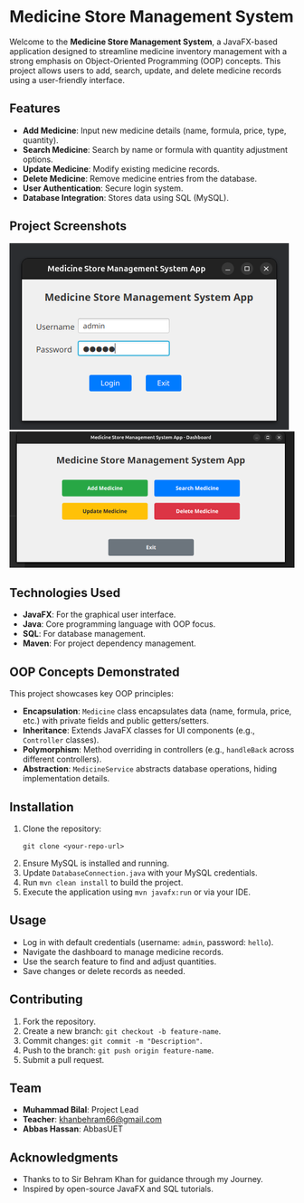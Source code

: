 # Medicine Store Management System

Welcome to the **Medicine Store Management System**, a JavaFX-based application designed to streamline medicine inventory management with a strong emphasis on Object-Oriented Programming (OOP) concepts. This project allows users to add, search, update, and delete medicine records using a user-friendly interface.

## Features
- **Add Medicine**: Input new medicine details (name, formula, price, type, quantity).
- **Search Medicine**: Search by name or formula with quantity adjustment options.
- **Update Medicine**: Modify existing medicine records.
- **Delete Medicine**: Remove medicine entries from the database.
- **User Authentication**: Secure login system.
- **Database Integration**: Stores data using SQL (MySQL).

## Project Screenshots

![Login Page](Pictures%20of%20Project/login_Page.png)
![Dashboard](Pictures%20of%20Project/Dashboard_Page.png)


## Technologies Used
- **JavaFX**: For the graphical user interface.
- **Java**: Core programming language with OOP focus.
- **SQL**: For database management.
- **Maven**: For project dependency management.

## OOP Concepts Demonstrated
This project showcases key OOP principles:
- **Encapsulation**: `Medicine` class encapsulates data (name, formula, price, etc.) with private fields and public getters/setters.
- **Inheritance**: Extends JavaFX classes for UI components (e.g., `Controller` classes).
- **Polymorphism**: Method overriding in controllers (e.g., `handleBack` across different controllers).
- **Abstraction**: `MedicineService` abstracts database operations, hiding implementation details.

## Installation
1. Clone the repository:
   ```
   git clone <your-repo-url>
   ```
2. Ensure MySQL is installed and running.
3. Update `DatabaseConnection.java` with your MySQL credentials.
4. Run `mvn clean install` to build the project.
5. Execute the application using `mvn javafx:run` or via your IDE.

## Usage
- Log in with default credentials (username: `admin`, password: `hello`).
- Navigate the dashboard to manage medicine records.
- Use the search feature to find and adjust quantities.
- Save changes or delete records as needed.

## Contributing
1. Fork the repository.
2. Create a new branch: `git checkout -b feature-name`.
3. Commit changes: `git commit -m "Description"`.
4. Push to the branch: `git push origin feature-name`.
5. Submit a pull request.

## Team
- **Muhammad Bilal**: Project Lead
- **Teacher**: khanbehram66@gmail.com
- **Abbas Hassan**: AbbasUET

## Acknowledgments
- Thanks to to Sir Behram Khan for guidance through my Journey.
- Inspired by open-source JavaFX and SQL tutorials.
